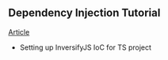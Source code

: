## Dependency Injection Tutorial

[Article](https://itnext.io/typescript-dependency-injection-setting-up-inversifyjs-ioc-for-a-ts-project-f25d48799d70)

+ Setting up InversifyJS IoC for TS project
